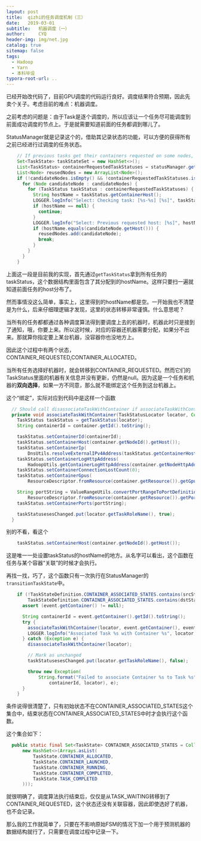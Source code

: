```yaml
---
layout: post
title:  qizhi的任务调度机制（三）
date:   2019-03-01
subtitle:   机器调度（一）
author:     CYQ
header-img: img/net.jpg
catalog: true
sitemap: false
tags:
  - Hadoop
  - Yarn
  - 本科毕设
typora-root-url: ..
---
```


已经开始改代码了，目前GPU调度的代码运行良好。调度结果符合预期，因此先卖个关子。考虑目前的难点：机器调度。

之前考虑的问题是：由于Task是逐个调度的，所以应该让一个任务尽可能调度到前面成功调度的节点上。于是就需要知道前面的任务都调到哪儿了。

StatusManager就是记录这个的，借助其记录状态的功能，可以方便的获得所有之前已经进行过调度的任务状态。

```java
    // If previous tasks get their containers requested on some nodes, the following tasks should reuse these nodes to reduce communication overheads. 
    Set<TaskState> taskStateSet = new HashSet<>();
    List<TaskStatus> containerRequestedTaskStatuses = statusManager.getTaskStatus(taskStateSet, false);
    List<Node> reusedNodes = new ArrayList<Node>();
    if (!candidateNodes.isEmpty() && !containerRequestedTaskStatuses.isEmpty()) {
      for (Node candidateNode : candidateNodes) {
        for (TaskStatus taskStatus : containerRequestedTaskStatuses) {
          String hostName = taskStatus.getContainerHost();
          LOGGER.logInfo("Select: Checking task: [%s-%s] [%s]", taskStatus.getTaskRoleName(), taskStatus.getTaskIndex(), taskStatus.getTaskState());
          if (hostName == null) {
            continue;
          }
          LOGGER.logInfo("Select: Previous requested host: [%s]", hostName);
          if (hostName.equals(candidateNode.getHost())) {
            reusedNodes.add(candidateNode);            
            break;
          }
        }
      }
    }
```

上面这一段是目前我的实现，首先通过`getTaskStatus`拿到所有任务的taskStatus，这个数据结构里面包含了其分配到的hostName。这样只要扫一遍就知道前面任务的host分布了。

然而事情没这么简单，事实上，这里得到的hostName都是空。一开始我也不清楚是为什么，后来仔细理逻辑才发现，这里的状态转移非常谨慎。什么意思呢？

当所有的任务都都通过各种调度算法得到要调度上去的机器时，机器此时只是接到了通知，哦，你要上来。所以这时候，对应的容器还机器需要分配，如果分不出来。那就算你指定要上某台机器，没容器你也没地方上。

因此这个过程中有两个状态，CONTAINER_REQUESTED,CONTAINER_ALLOCATED。

当所有任务选择好机器时，就会转移到CONTAINER_REQUESTED。然而它们的TaskStatus里面的机器有关信息并没有更新，仍然是null。因为这是一个任务和机器的**双向选择**，如果一方不同意，那么就不能绑定这个任务到这台机器上。

这个“绑定”，实际对应到代码中是这样一个函数

```java
  // Should call disassociateTaskWithContainer if associateTaskWithContainer failed
  private void associateTaskWithContainer(TaskStatusLocator locator, Container container, Map<String, Ports> portDefinitions) throws Exception {
    TaskStatus taskStatus = getTaskStatus(locator);
    String containerId = container.getId().toString();

    taskStatus.setContainerId(containerId);
    taskStatus.setContainerHost(container.getNodeId().getHost());
    taskStatus.setContainerIp(
        DnsUtils.resolveExternalIPv4Address(taskStatus.getContainerHost()));
    taskStatus.setContainerLogHttpAddress(
        HadoopUtils.getContainerLogHttpAddress(container.getNodeHttpAddress(), containerId, conf.getAmUser()));
    taskStatus.setContainerConnectionLostCount(0);
    taskStatus.setContainerGpus(
        ResourceDescriptor.fromResource(container.getResource()).getGpuAttribute());

    String portString = ValueRangeUtils.convertPortRangeToPortDefinitionsString(
        ResourceDescriptor.fromResource(container.getResource()).getPortRanges(), portDefinitions);
    taskStatus.setContainerPorts(portString);

    taskStatusesesChanged.put(locator.getTaskRoleName(), true);
  }
```

别的不看，看这个

```java
    taskStatus.setContainerHost(container.getNodeId().getHost());
```

这是唯一一处设置taskStatus的hostName的地方。从名字可以看出，这个函数在任务与某个容器“关联”的时候才会执行。

再找一找，巧了，这个函数只有一次执行在StatusManager的`transitionTaskState`中。

```java
    if (!TaskStateDefinition.CONTAINER_ASSOCIATED_STATES.contains(srcState) &&
        TaskStateDefinition.CONTAINER_ASSOCIATED_STATES.contains(dstState)) {
      assert (event.getContainer() != null);

      String containerId = event.getContainer().getId().toString();
      try {
        associateTaskWithContainer(locator, event.getContainer(), event.getPortDefinitions());
        LOGGER.logInfo("Associated Task %s with Container %s", locator, containerId);
      } catch (Exception e) {
        disassociateTaskWithContainer(locator);

        // Mark as unchanged
        taskStatusesesChanged.put(locator.getTaskRoleName(), false);

        throw new Exception(
            String.format("Failed to associate Container %s to Task %s",
                containerId, locator), e);
      }
    }
```

条件说得很清楚了，只有初始状态不在CONTAINER_ASSOCIATED_STATES这个集合中，结束状态在CONTAINER_ASSOCIATED_STATES中时才会执行这个函数。

这个集合如下：

```java
  public static final Set<TaskState> CONTAINER_ASSOCIATED_STATES = Collections.unmodifiableSet(
      new HashSet<>(Arrays.asList(
          TaskState.CONTAINER_ALLOCATED,
          TaskState.CONTAINER_LAUNCHED,
          TaskState.CONTAINER_RUNNING,
          TaskState.CONTAINER_COMPLETED,
          TaskState.TASK_COMPLETED
      )));
```

就很明确了，调度算法执行结束后，仅仅是从TASK_WAITING转移到了CONTAINER_REQUESTED，这个状态还没有关联容器，因此即使选好了机器，也不会记录。

那么我的工作就简单了，只要在不影响原始FSM的情况下加一个用于预测机器的数据结构就行了，只需要在调度过程中记录一下。

